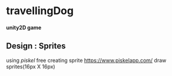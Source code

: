 # travellingDog
#### unity2D game
  
  
  
## Design : Sprites
using *piskel* free creating sprite https://www.piskelapp.com/
draw sprites(16px X 16px)







